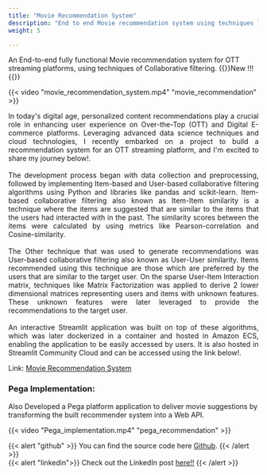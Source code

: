 ```yaml
---
title: "Movie Recommendation System"
description: "End to end Movie recommendation system using techniques like Item-based collaborative filtering and User-based collaborative filtering."
weight: 5

---
```


An End-to-end fully functional Movie recommendation system for OTT streaming platforms, using techniques of Collaborative filtering. {{<badge>}}New !!!{{</badge>}}

{{< video "movie_recommendation_system.mp4" "movie_recommendation" >}}

<div align="justify">In today's digital age, personalized content recommendations play a crucial role in enhancing user experience on Over-the-Top (OTT) and Digital E-commerce platforms. Leveraging advanced data science techniques and cloud technologies, I recently embarked on a project to build a recommendation system for an OTT streaming platform, and I'm excited to share my journey below!.</div>
<br>
<div align='justify'>The development process began with data collection and preprocessing, followed by implementing Item-based and User-based collaborative filtering algorithms using Python and libraries like pandas and scikit-learn. Item-based collaborative filtering also known as Item-Item similarity is a technique where the items are suggested that are similar to the items that the users had interacted with in the past. The similarity scores between the items were calculated by using metrics like Pearson-correlation and Cosine-similarity.</div>
<br>
<div align="justify">The Other technique that was used to generate recommendations was User-based collaborative filtering also known as User-User similarity. Items recommended using this technique are those which are preferred by the users that are similar to the target user. On the sparse User-Item Interaction matrix, techniques like Matrix Factorization was applied to derive 2 lower dimensional matrices representing users and items with unknown features. These unknown features were later leveraged to provide the recommendations to the target user.</div>
<br>
<div align="justify">An interactive Streamlit application was built on top of these algorithms, which was later dockerized in a container and hosted in Amazon ECS, enabling the application to be easily accessed by users. It is also hosted in Streamlit Community Cloud and can be accessed using the link below!.</div>

Link: [Movie Recommendation System](https://recommendationsystem-ak.streamlit.app/)

### Pega Implementation:

Also Developed a Pega platform application to deliver movie suggestions by transforming the built recommender system into a Web API.

{{< video "Pega_implementation.mp4" "pega_recommendation" >}}


{{< alert "github" >}}
You can find the source code here [Github](https://github.com/Akash080799/Recommendation_System).
{{< /alert >}}
<br>
{{< alert "linkedin">}}
Check out the LinkedIn post [here!!](https://www.linkedin.com/posts/aksivakumar_movierecommendation-datascience-streamlit-activity-7190048748775903234-o_Cq?utm_source=share&utm_medium=member_desktop)
{{< /alert >}}
